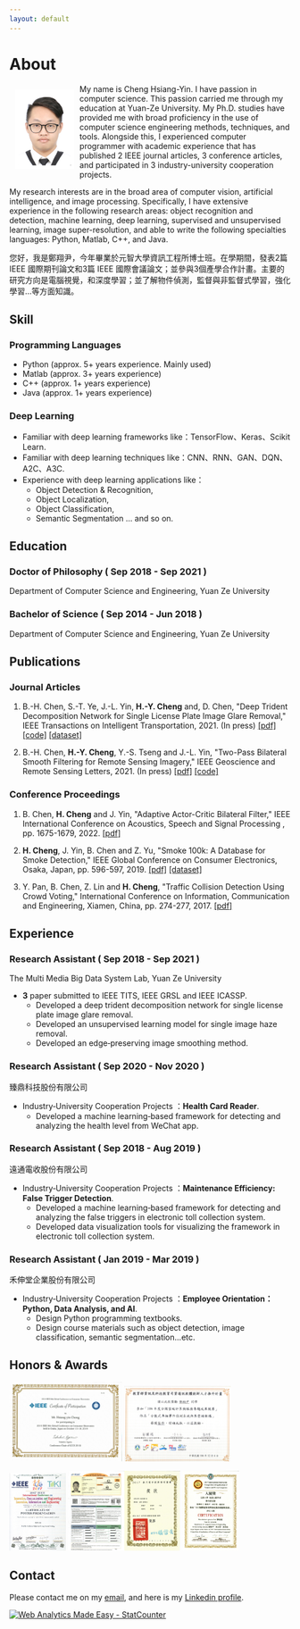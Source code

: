 ```yaml
---
layout: default
---
```



<!-- ![Branching](./figures/demo.jpg) -->

# About
<img alt="" src="figures/photo.JPG" style=" float:left ; margin:10px " width="21%">My name is Cheng Hsiang-Yin. I have passion in computer science. This passion carried me through my education at Yuan-Ze University. My Ph.D. studies have provided me with broad proficiency in the use of computer science engineering methods, techniques, and tools. Alongside this, I experienced computer programmer with academic experience that has published 2 IEEE journal articles, 3 conference articles, and participated in 3 industry-university cooperation projects. <br clear="left">

<!-- 您好，我是鄭翔尹，今年畢業於元智大學資訊工程所博士班。在學期間，發表2篇 IEEE 國際期刊論文和3篇 IEEE 國際會議論文；並參與3個產學合作計畫。主要的研究方向是電腦視覺，和深度學習；並了解物件偵測，監督與非監督式學習，強化學習...等方面知識。 -->

<!-- My name is Cheng Hsiang-Yin. I have passion in computer science. This passion carried me through my education at Yuan-Ze University. My Ph.D. studies have provided me with broad proficiency in the use of computer science engineering methods, techniques, and tools. Alongside this, I experienced computer programmer with academic experience that has published 2 IEEE journal articles, 3 conference articles, and participated in 3 industry-university cooperation projects.
 -->
My research interests are in the broad area of computer vision, artificial intelligence, and image processing. Specifically, I have extensive experience in the following research areas: object recognition and detection, machine learning, deep learning, supervised and unsupervised learning, image super-resolution, and able to write the following specialties languages: Python, Matlab, C++, and Java.

您好，我是鄭翔尹，今年畢業於元智大學資訊工程所博士班。在學期間，發表2篇 IEEE 國際期刊論文和3篇 IEEE 國際會議論文；並參與3個產學合作計畫。主要的研究方向是電腦視覺，和深度學習；並了解物件偵測，監督與非監督式學習，強化學習...等方面知識。

## Skill

### Programming Languages
- Python (approx. 5+ years experience. Mainly used)
- Matlab (approx. 3+ years experience)
- C++ (approx. 1+ years experience)
- Java (approx. 1+ years experience)

### Deep Learning
- Familiar with deep learning frameworks like：TensorFlow、Keras、Scikit Learn.
- Familiar with deep learning techniques like：CNN、RNN、GAN、DQN、A2C、A3C.
- Experience with deep learning applications like：
  - Object Detection & Recognition,
  - Object Localization,
  - Object Classification,
  - Semantic Segmentation ... and so on.

## Education
### Doctor of Philosophy ( Sep 2018 - Sep 2021 )
Department of Computer Science and Engineering, Yuan Ze University

### Bachelor of Science ( Sep 2014 - Jun 2018 )
Department of Computer Science and Engineering, Yuan Ze University


## Publications

### Journal Articles
1. B.-H. Chen, S.-T. Ye, J.-L. Yin, **H.-Y. Cheng** and, D. Chen, "Deep Trident Decomposition Network for Single License Plate Image Glare Removal," IEEE Transactions on Intelligent Transportation, 2021. (In press) [[pdf]](https://ieeexplore.ieee.org/document/9357944) [[code]](https://github.com/bigmms/chen_tits21) [[dataset]](https://bigmms.github.io/chen_tits21_dataset/)

2. B.-H. Chen, **H.-Y. Cheng**, Y.-S. Tseng and J.-L. Yin, "Two-Pass Bilateral Smooth Filtering for Remote Sensing Imagery," IEEE Geoscience and Remote Sensing Letters, 2021. (In press) [[pdf]](https://ieeexplore.ieee.org/document/9325516) [[code]](https://github.com/bigmms/chen_grsl21_tpbf)

### Conference Proceedings
1. B. Chen, **H. Cheng** and J. Yin, "Adaptive Actor-Critic Bilateral Filter," IEEE International Conference on Acoustics, Speech and Signal Processing , pp. 1675-1679, 2022. [[pdf]](https://ieeexplore.ieee.org/document/9746631)

2. **H. Cheng**, J. Yin, B. Chen and Z. Yu, "Smoke 100k: A Database for Smoke Detection," IEEE Global Conference on Consumer Electronics, Osaka, Japan, pp. 596-597, 2019. [[pdf]](https://ieeexplore.ieee.org/document/9015309) [[dataset]](https://bigmms.github.io/cheng_gcce19_smoke100k/)

3. Y. Pan, B. Chen, Z. Lin and **H. Cheng**, "Traffic Collision Detection Using Crowd Voting," International Conference on Information, Communication and Engineering, Xiamen, China, pp. 274-277, 2017. [[pdf]](https://ieeexplore.ieee.org/document/8479158)

## Experience

### Research Assistant ( Sep 2018 - Sep 2021 )
The Multi Media Big Data System Lab, Yuan Ze University
- **3** paper submitted to IEEE TITS, IEEE GRSL and IEEE ICASSP.
  - Developed a deep trident decomposition network for single license plate image glare removal.
  - Developed an unsupervised learning model for single image haze removal.
  - Developed an edge‑preserving image smoothing method.

### Research Assistant ( Sep 2020 - Nov 2020 )
臻鼎科技股份有限公司
- Industry‑University Cooperation Projects ：**Health Card Reader**.
  - Developed a machine learning‑based framework for detecting and analyzing the health level from WeChat app.

### Research Assistant ( Sep 2018 - Aug 2019 )
遠通電收股份有限公司
- Industry‑University Cooperation Projects ：**Maintenance Efficiency: False Trigger Detection**.
  - Developed a machine learning‑based framework for detecting and analyzing the false triggers in electronic toll collection system.
  - Developed data visualization tools for visualizing the framework in electronic toll collection system.

### Research Assistant ( Jan 2019 - Mar 2019 )
禾伸堂企業股份有限公司
- Industry‑University Cooperation Projects ：**Employee Orientation： Python, Data Analysis, and AI**.
  - Design Python programming textbooks.
  - Design course materials such as object detection, image classification, semantic segmentation...etc.

## Honors & Awards
<img src="figures/gcce.jpg" alt="Cover" width="40%"/> <img src="figures/award3.png" alt="Cover" width="38%"/>

<img src="figures/ICICE.jpg" alt="Cover" width="20%"/> <img src="figures/toeic.jpg" alt="Cover" width="20%"/><img src="figures/award2.png" alt="Cover" width="20%"/> <img src="figures/award1.jpg" alt="Cover" width="20%"/>

## Contact

Please contact me on my [email](mailto:qwaszx841002@gmail.com), and here is my [Linkedin profile](www.linkedin.com/in/joe66-zheng).

<!-- <script src="https://platform.linkedin.com/badges/js/profile.js" async defer type="text/javascript"></script> -->

<div class="badge-base LI-profile-badge" data-locale="zh_TW" data-size="medium" data-theme="dark" data-type="VERTICAL" data-vanity="joe66-zheng" data-version="v1"><a class="badge-base__link LI-simple-link" href="https://tw.linkedin.com/in/joe66-zheng?trk=profile-badge"> </a></div>
              


<!-- Default Statcounter code for cheng_gcce19_smoke100k
https://bigmms.github.io/cheng_gcce19_smoke100k/ -->
<script type="text/javascript">
var sc_project=12425948; 
var sc_invisible=1; 
var sc_security="1de152be"; 
</script>
<script type="text/javascript"
src="https://www.statcounter.com/counter/counter.js"
async></script>
<noscript><div class="statcounter"><a title="Web Analytics
Made Easy - StatCounter" href="https://statcounter.com/"
target="_blank"><img class="statcounter"
src="https://c.statcounter.com/12425948/0/1de152be/1/"
alt="Web Analytics Made Easy -
StatCounter"></a></div></noscript>
<!-- End of Statcounter Code -->

<!-- 由 Google 結構化資料標記協助工具產生的 JSON-LD 標記。 -->
<script type="application/ld+json">
{
  "@context" : "http://schema.org",
  "@type" : "Dataset",
  "name" : "Smoke100k",
  "description" : "a large-scale benchmark image dataset to train a smoke detector",
  "distribution" : {
    "@type" : "DataDownload",
    "contentUrl" : "https://qwe12345113.github.io/Resume/"
  },
  "sourceOrganization" : "BigMMS Laboratory",
  "datePublished" : "2020-11-09"
}
</script>
